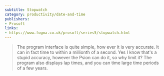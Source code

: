 ```yaml
---
subtitle: Stopwatch
category: productivity/date-and-time
publishers:
- Prosoft
links: 
- https://www.fogma.co.uk/prosoft/series5/stopwatch.html
---
```


> The program interface is quite simple, how ever it is very accurate. It can in fact time to within a millionth of a second. Yes I know that's a stupid accuracy, however the Psion can do it, so why limit it? The program also displays lap times, and you can time large time periods of a few years.
